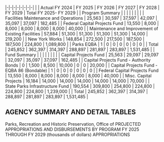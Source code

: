 |-|-|-|-|-|-|-|-|
| | Actual FY 2024 | FY 2025 | FY 2026 | FY 2027 | FY 2028 | FY 2029 | Total FY 2025- FY 2029 |
| Program Summary | | | | | | | |
| Facilities Maintenance and Operations | 25,563 | 30,597 | 37,597 | 42,097 | 35,097 | 37,097 | 182,485 |
| Federal Capital Projects Fund | 13,550 | 8,000 | 8,000 | 8,000 | 8,000 | 8,000 | 40,000 |
| Maintenance and Improvement of Existing Facilities | 57,884 | 51,300 | 51,300 | 51,300 | 51,300 | 14,000 | 219,200 |
| New York Works | 148,854 | 272,500 | 217,500 | 187,500 | 187,500 | 224,800 | 1,089,800 |
| Parks EQBA | 1 | 0 | 0 | 0 | 0 | 0 | 0 |
| Total | 245,852 | 362,397 | 314,397 | 288,897 | 281,897 | 283,897 | 1,531,485 |
| Fund Summary | | | | | | | |
| Capital Projects Fund | 25,563 | 29,097 | 29,097 | 32,097 | 35,097 | 37,097 | 162,485 |
| Capital Projects Fund - Authority Bonds | 0 | 1,500 | 8,500 | 10,000 | 0 | 0 | 20,000 |
| Capital Projects Fund - EQBA 86 (Bondable) | 1 | 0 | 0 | 0 | 0 | 0 | 0 |
| Federal Capital Projects Fund | 13,550 | 8,000 | 8,000 | 8,000 | 8,000 | 8,000 | 40,000 |
| Misc. Capital Projects | 16,184 | 14,000 | 14,000 | 14,000 | 14,000 | 14,000 | 70,000 |
| State Parks Infrastructure Fund | 190,554 | 309,800 | 254,800 | 224,800 | 224,800 | 224,800 | 1,239,000 |
| Total | 245,852 | 362,397 | 314,397 | 288,897 | 281,897 | 283,897 | 1,531,485 |

## **AGENCY SUMMARY AND DETAIL TABLES**

Parks, Recreation and Historic Preservation, Office of PROJECTED APPROPRIATIONS AND DISBURSEMENTS BY PROGRAM FY 2025 THROUGH FY 2029 (thousands of dollars) APPROPRIATIONS